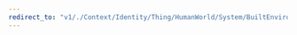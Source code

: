 ```yaml
---
redirect_to: "v1/./Context/Identity/Thing/HumanWorld/System/BuiltEnvironment/../BuiltEnvironment.jsonld"
---
```

